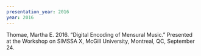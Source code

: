 ```yaml
---
presentation_year: 2016
year: 2016
---
```


Thomae, Martha E. 2016. “Digital Encoding of Mensural Music.” Presented at the Workshop on SIMSSA X, McGill University, Montreal, QC, September 24.